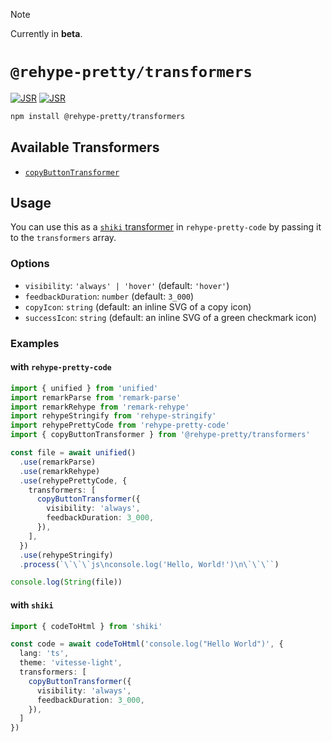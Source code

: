 > [!NOTE]  
> Currently in **beta**.

# `@rehype-pretty/transformers`

[![JSR](https://jsr.io/badges/@rehype-pretty/transformers)](https://jsr.io/@rehype-pretty/transformers)
[![JSR](https://jsr.io/badges/@rehype-pretty/transformers/score)](https://jsr.io/@rehype-pretty/transformers)

```sh
npm install @rehype-pretty/transformers
```

## Available Transformers

- [`copyButtonTransformer`](./src/copy-button.ts)

## Usage

You can use this as a [`shiki` transformer](https://shiki.style/guide/transformers) in `rehype-pretty-code` by passing it to the `transformers` array.

### Options

- `visibility`: `'always' | 'hover'` (default: `'hover'`)
- `feedbackDuration`: `number` (default: `3_000`)
- `copyIcon`: `string` (default: an inline SVG of a copy icon)
- `successIcon`: `string` (default: an inline SVG of a green checkmark icon)

### Examples

#### with `rehype-pretty-code`

  ```ts
  import { unified } from 'unified'
  import remarkParse from 'remark-parse'
  import remarkRehype from 'remark-rehype'
  import rehypeStringify from 'rehype-stringify'
  import rehypePrettyCode from 'rehype-pretty-code'
  import { copyButtonTransformer } from '@rehype-pretty/transformers'

  const file = await unified()
    .use(remarkParse)
    .use(remarkRehype)
    .use(rehypePrettyCode, {
      transformers: [
        copyButtonTransformer({
          visibility: 'always',
          feedbackDuration: 3_000,
        }),
      ],
    })
    .use(rehypeStringify)
    .process(`\`\`\`js\nconsole.log('Hello, World!')\n\`\`\``)

  console.log(String(file))
  ```

#### with `shiki`

  ```ts
  import { codeToHtml } from 'shiki'

  const code = await codeToHtml('console.log("Hello World")', {
    lang: 'ts',
    theme: 'vitesse-light',
    transformers: [
      copyButtonTransformer({
        visibility: 'always',
        feedbackDuration: 3_000,
      }),
    ]
  })
  ```

